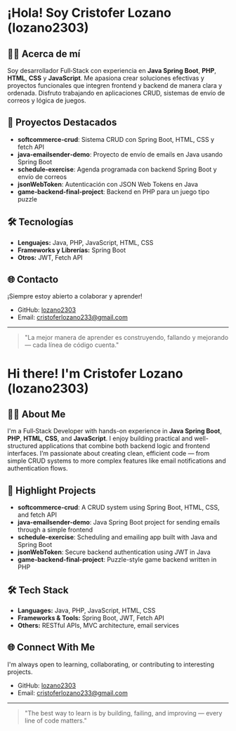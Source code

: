 # ¡Hola! Soy Cristofer Lozano (lozano2303)

## 🧑‍💻 Acerca de mí
Soy desarrollador Full‑Stack con experiencia en **Java Spring Boot**, **PHP**, **HTML**, **CSS** y **JavaScript**. Me apasiona crear soluciones efectivas y proyectos funcionales que integren frontend y backend de manera clara y ordenada. Disfruto trabajando en aplicaciones CRUD, sistemas de envío de correos y lógica de juegos.

## 🚀 Proyectos Destacados
- **softcommerce‑crud**: Sistema CRUD con Spring Boot, HTML, CSS y fetch API  
- **java‑emailsender‑demo**: Proyecto de envío de emails en Java usando Spring Boot  
- **schedule‑exercise**: Agenda programada con backend Spring Boot y envío de correos  
- **jsonWebToken**: Autenticación con JSON Web Tokens en Java  
- **game‑backend‑final‑project**: Backend en PHP para un juego tipo puzzle  

## 🛠️ Tecnologías
- **Lenguajes:** Java, PHP, JavaScript, HTML, CSS  
- **Frameworks y Librerías:** Spring Boot  
- **Otros:** JWT, Fetch API

## 🌐 Contacto
¡Siempre estoy abierto a colaborar y aprender!  
- GitHub: [lozano2303](https://github.com/lozano2303)  
- Email: cristoferlozano233@gmail.com  

---

> "La mejor manera de aprender es construyendo, fallando y mejorando — cada línea de código cuenta."  



# Hi there! I'm Cristofer Lozano (lozano2303)

## 🧑‍💻 About Me
I'm a Full‑Stack Developer with hands-on experience in **Java Spring Boot**, **PHP**, **HTML**, **CSS**, and **JavaScript**. I enjoy building practical and well-structured applications that combine both backend logic and frontend interfaces. I’m passionate about creating clean, efficient code — from simple CRUD systems to more complex features like email notifications and authentication flows.

## 🚀 Highlight Projects
- **softcommerce-crud**: A CRUD system using Spring Boot, HTML, CSS, and fetch API  
- **java-emailsender-demo**: Java Spring Boot project for sending emails through a simple frontend  
- **schedule-exercise**: Scheduling and emailing app built with Java and Spring Boot  
- **jsonWebToken**: Secure backend authentication using JWT in Java  
- **game-backend-final-project**: Puzzle-style game backend written in PHP  

## 🛠️ Tech Stack
- **Languages:** Java, PHP, JavaScript, HTML, CSS  
- **Frameworks & Tools:** Spring Boot, JWT, Fetch API  
- **Others:** RESTful APIs, MVC architecture, email services

## 🌐 Connect With Me
I'm always open to learning, collaborating, or contributing to interesting projects.  
- GitHub: [lozano2303](https://github.com/lozano2303)  
- Email: cristoferlozano233@gmail.com 

---

> "The best way to learn is by building, failing, and improving — every line of code matters."
